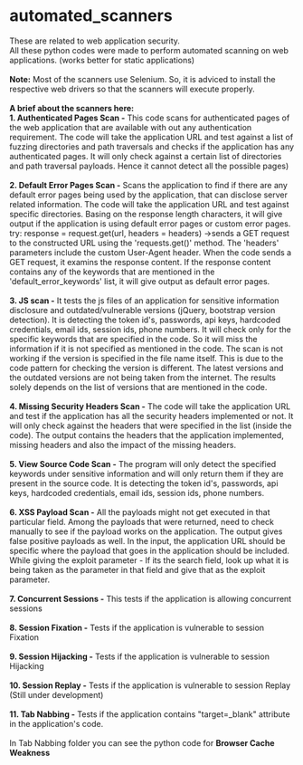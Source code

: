 # automated_scanners
These are related to web application security. <br>
All these python codes were made to perform automated scanning on web applications. (works better for static applications)<br>
<br>**Note:** Most of the scanners use Selenium. So, it is adviced to install the respective web drivers so that the scanners will execute properly.<br>
<br>**A brief about the scanners here:**<br>
**1. Authenticated Pages Scan -** This code scans for authenticated pages of the web application that are available with out any authentication requirement. The code will take the application URL and test against a list of fuzzing directories and path traversals and checks if the application has any authenticated pages. It will only check against a certain list of directories and path traversal payloads. Hence it cannot detect all the possible pages)<br>
<br>**2. Default Error Pages Scan -** Scans the application to find if there are any default error pages being used by the application, that can disclose server related information. The code will take the application URL and test against specific directories. Basing on the response length characters, it will give output if the application is using default error pages or custom error pages. try: response = request.get(url, headers = headers) ->sends a GET request to the constructed URL using the 'requests.get()' method. The 'headers' parameters include the custom User-Agent header. When the code sends a GET request, it examins the response content. If the response content contains any of the keywords that are mentioned in the 'default_error_keywords' list, it will give output as default error pages.<br>
<br>**3. JS scan -** It tests the js files of an application for sensitive information disclosure and outdated/vulnerable versions (jQuery, bootstrap version detection). It is detecting the token id's, passwords, api keys, hardcoded credentials, email ids, session ids, phone numbers. It will check only for the specific keywords that are specified in the code. So it will miss the information if it is not specified as mentioned in the code. The scan is not working if the version is specified in the file name itself. This is due to the code pattern for checking the version is different. The latest versions and the outdated versions are not being taken from the internet. The results solely depends on the list of versions that are mentioned in the code.<br>
<br>**4. Missing Security Headers Scan -** The code will take the application URL and test if the application has all the security headers implemented or not. It will only check against the headers that were specified in the list (inside the code). The output contains the headers that the application implemented, missing headers and also the impact of the missing headers.<br>
<br>**5. View Source Code Scan -** The program will only detect the specified keywords under sensitive information and will only return them if they are present in the source code. It is detecting the token id's, passwords, api keys, hardcoded credentials, email ids, session ids, phone numbers.<br>
<br>**6. XSS Payload Scan -** All the payloads might not get executed in that particular field. Among the payloads that were returned, need to check manually to see if the payload works on the application. The output gives false positive payloads as well. In the input, the application URL should be specific where the payload that goes in the application should be included. While giving the exploit parameter - If its the search field, look up what it is being taken as the parameter in that field and give that as the exploit parameter.<br>
<br>**7. Concurrent Sessions -** This tests if the application is allowing concurrent sessions<br>
<br>**8. Session Fixation -** Tests if the application is vulnerable to session Fixation<br>
<br>**9. Session Hijacking -** Tests if the application is vulnerable to session Hijacking<br>
<br>**10. Session Replay -** Tests if the application is vulnerable to session Replay (Still under development)<br>
<br>**11. Tab Nabbing -** Tests if the application contains "target=_blank" attribute in the application's code.<br>
<br> In Tab Nabbing folder you can see the python code for **Browser Cache Weakness**
